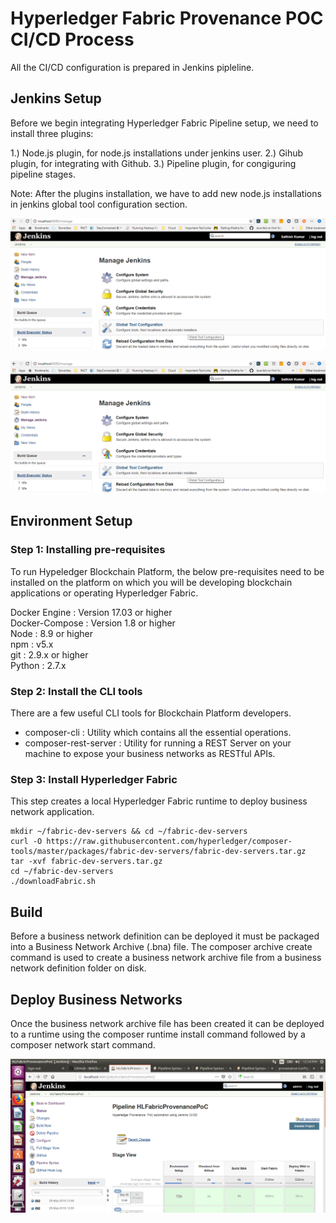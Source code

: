 # Hyperledger Fabric Provenance POC CI/CD Process

All the CI/CD configuration is prepared in Jenkins pipleline. 

## Jenkins Setup 

Before we begin integrating Hyperledger Fabric Pipeline setup, we need to install three plugins:

1.) Node.js plugin, for node.js installations under jenkins user.
2.) Gihub plugin, for integrating with Github.
3.) Pipeline plugin, for congiguring pipeline stages.

Note: After the plugins installation, we have to add new node.js installations in jenkins global tool configuration section.

![ConsoleOutPut](images/Jenkins-setup-1.png)

![ConsoleOutPut](images/Jenkins-setup-2.png)

## Environment Setup

### Step 1: Installing pre-requisites
To run Hypeledger Blockchain Platform, the below pre-requisites need to be installed on the platform on which you will be developing blockchain applications or operating Hyperledger Fabric.

Docker Engine	: Version 17.03 or higher <br/>
Docker-Compose	: Version 1.8 or higher <br/>
Node			: 8.9 or higher <br/>
npm				: v5.x <br/>
git				: 2.9.x or higher <br/>
Python			: 2.7.x <br/>


### Step 2: Install the CLI tools

There are a few useful CLI tools for Blockchain Platform developers. 

* composer-cli : Utility which contains all the essential operations.
* composer-rest-server : Utility for running a REST Server on your machine to expose your business networks as RESTful APIs.

### Step 3: Install Hyperledger Fabric

This step creates a local Hyperledger Fabric runtime to deploy business network application. 

	mkdir ~/fabric-dev-servers && cd ~/fabric-dev-servers
	curl -O https://raw.githubusercontent.com/hyperledger/composer-tools/master/packages/fabric-dev-servers/fabric-dev-servers.tar.gz
	tar -xvf fabric-dev-servers.tar.gz
	cd ~/fabric-dev-servers
	./downloadFabric.sh
	
## Build
	
Before a business network definition can be deployed it must be packaged into a Business Network Archive (.bna) file. The composer archive create command is used to create a business network archive file from a business network definition folder on disk.
	
## Deploy Business Networks

Once the business network archive file has been created it can be deployed to a runtime using the composer runtime install command followed by a composer network start command.

![ConsoleOutPut](images/console.png)